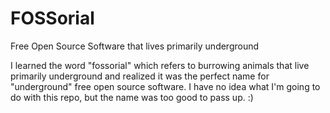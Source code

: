 # FOSSorial
Free Open Source Software that lives primarily underground

I learned the word "fossorial" which refers to burrowing animals that live primarily underground and realized it was the perfect name for "underground" free open source software. I have no idea what I'm going to do with this repo, but the name was too good to pass up. :)
